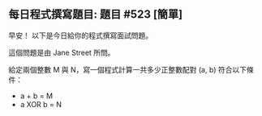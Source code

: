 ## 每日程式撰寫題目: 題目 #523 [簡單]

早安！ 以下是今日給你的程式撰寫面試問題。

這個問題是由 Jane Street 所問。

給定兩個整數 M 與 N，寫一個程式計算一共多少正整數配對 (a, b) 符合以下條件：

- a + b = M
- a XOR b = N
